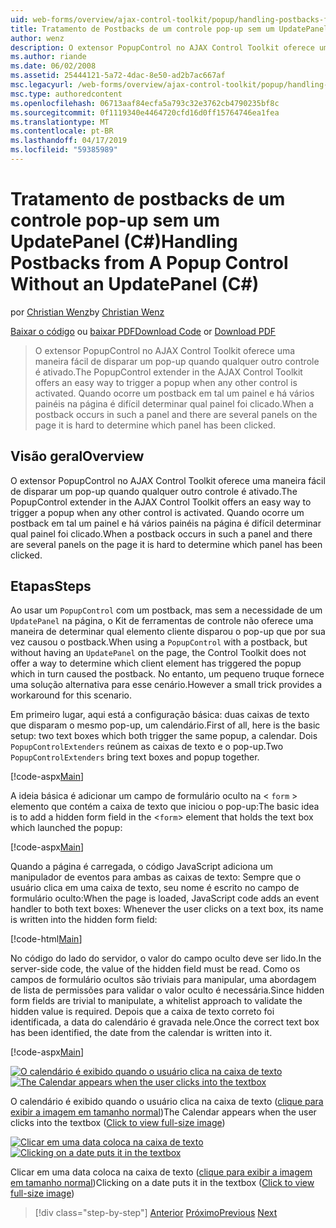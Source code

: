 ```yaml
---
uid: web-forms/overview/ajax-control-toolkit/popup/handling-postbacks-from-a-popup-control-without-an-updatepanel-cs
title: Tratamento de Postbacks de um controle pop-up sem um UpdatePanel (c#) | Microsoft Docs
author: wenz
description: O extensor PopupControl no AJAX Control Toolkit oferece uma maneira fácil de disparar um pop-up quando qualquer outro controle é ativado. Quando ocorre um postback em su...
ms.author: riande
ms.date: 06/02/2008
ms.assetid: 25444121-5a72-4dac-8e50-ad2b7ac667af
msc.legacyurl: /web-forms/overview/ajax-control-toolkit/popup/handling-postbacks-from-a-popup-control-without-an-updatepanel-cs
msc.type: authoredcontent
ms.openlocfilehash: 06713aaf84ecfa5a793c32e3762cb4790235bf8c
ms.sourcegitcommit: 0f1119340e4464720cfd16d0ff15764746ea1fea
ms.translationtype: MT
ms.contentlocale: pt-BR
ms.lasthandoff: 04/17/2019
ms.locfileid: "59385989"
---
```

# <a name="handling-postbacks-from-a-popup-control-without-an-updatepanel-c"></a><span data-ttu-id="e89d1-104">Tratamento de postbacks de um controle pop-up sem um UpdatePanel (C#)</span><span class="sxs-lookup"><span data-stu-id="e89d1-104">Handling Postbacks from A Popup Control Without an UpdatePanel (C#)</span></span>

<span data-ttu-id="e89d1-105">por [Christian Wenz](https://github.com/wenz)</span><span class="sxs-lookup"><span data-stu-id="e89d1-105">by [Christian Wenz](https://github.com/wenz)</span></span>

<span data-ttu-id="e89d1-106">[Baixar o código](http://download.microsoft.com/download/9/3/f/93f8daea-bebd-4821-833b-95205389c7d0/PopupControl3.cs.zip) ou [baixar PDF](http://download.microsoft.com/download/2/d/c/2dc10e34-6983-41d4-9c08-f78f5387d32b/popupcontrol3CS.pdf)</span><span class="sxs-lookup"><span data-stu-id="e89d1-106">[Download Code](http://download.microsoft.com/download/9/3/f/93f8daea-bebd-4821-833b-95205389c7d0/PopupControl3.cs.zip) or [Download PDF](http://download.microsoft.com/download/2/d/c/2dc10e34-6983-41d4-9c08-f78f5387d32b/popupcontrol3CS.pdf)</span></span>

> <span data-ttu-id="e89d1-107">O extensor PopupControl no AJAX Control Toolkit oferece uma maneira fácil de disparar um pop-up quando qualquer outro controle é ativado.</span><span class="sxs-lookup"><span data-stu-id="e89d1-107">The PopupControl extender in the AJAX Control Toolkit offers an easy way to trigger a popup when any other control is activated.</span></span> <span data-ttu-id="e89d1-108">Quando ocorre um postback em tal um painel e há vários painéis na página é difícil determinar qual painel foi clicado.</span><span class="sxs-lookup"><span data-stu-id="e89d1-108">When a postback occurs in such a panel and there are several panels on the page it is hard to determine which panel has been clicked.</span></span>


## <a name="overview"></a><span data-ttu-id="e89d1-109">Visão geral</span><span class="sxs-lookup"><span data-stu-id="e89d1-109">Overview</span></span>

<span data-ttu-id="e89d1-110">O extensor PopupControl no AJAX Control Toolkit oferece uma maneira fácil de disparar um pop-up quando qualquer outro controle é ativado.</span><span class="sxs-lookup"><span data-stu-id="e89d1-110">The PopupControl extender in the AJAX Control Toolkit offers an easy way to trigger a popup when any other control is activated.</span></span> <span data-ttu-id="e89d1-111">Quando ocorre um postback em tal um painel e há vários painéis na página é difícil determinar qual painel foi clicado.</span><span class="sxs-lookup"><span data-stu-id="e89d1-111">When a postback occurs in such a panel and there are several panels on the page it is hard to determine which panel has been clicked.</span></span>

## <a name="steps"></a><span data-ttu-id="e89d1-112">Etapas</span><span class="sxs-lookup"><span data-stu-id="e89d1-112">Steps</span></span>

<span data-ttu-id="e89d1-113">Ao usar um `PopupControl` com um postback, mas sem a necessidade de um `UpdatePanel` na página, o Kit de ferramentas de controle não oferece uma maneira de determinar qual elemento cliente disparou o pop-up que por sua vez causou o postback.</span><span class="sxs-lookup"><span data-stu-id="e89d1-113">When using a `PopupControl` with a postback, but without having an `UpdatePanel` on the page, the Control Toolkit does not offer a way to determine which client element has triggered the popup which in turn caused the postback.</span></span> <span data-ttu-id="e89d1-114">No entanto, um pequeno truque fornece uma solução alternativa para esse cenário.</span><span class="sxs-lookup"><span data-stu-id="e89d1-114">However a small trick provides a workaround for this scenario.</span></span>

<span data-ttu-id="e89d1-115">Em primeiro lugar, aqui está a configuração básica: duas caixas de texto que disparam o mesmo pop-up, um calendário.</span><span class="sxs-lookup"><span data-stu-id="e89d1-115">First of all, here is the basic setup: two text boxes which both trigger the same popup, a calendar.</span></span> <span data-ttu-id="e89d1-116">Dois `PopupControlExtenders` reúnem as caixas de texto e o pop-up.</span><span class="sxs-lookup"><span data-stu-id="e89d1-116">Two `PopupControlExtenders` bring text boxes and popup together.</span></span>

[!code-aspx[Main](handling-postbacks-from-a-popup-control-without-an-updatepanel-cs/samples/sample1.aspx)]

<span data-ttu-id="e89d1-117">A ideia básica é adicionar um campo de formulário oculto na &lt; `form` &gt; elemento que contém a caixa de texto que iniciou o pop-up:</span><span class="sxs-lookup"><span data-stu-id="e89d1-117">The basic idea is to add a hidden form field in the &lt;`form`&gt; element that holds the text box which launched the popup:</span></span>

[!code-aspx[Main](handling-postbacks-from-a-popup-control-without-an-updatepanel-cs/samples/sample2.aspx)]

<span data-ttu-id="e89d1-118">Quando a página é carregada, o código JavaScript adiciona um manipulador de eventos para ambas as caixas de texto: Sempre que o usuário clica em uma caixa de texto, seu nome é escrito no campo de formulário oculto:</span><span class="sxs-lookup"><span data-stu-id="e89d1-118">When the page is loaded, JavaScript code adds an event handler to both text boxes: Whenever the user clicks on a text box, its name is written into the hidden form field:</span></span>

[!code-html[Main](handling-postbacks-from-a-popup-control-without-an-updatepanel-cs/samples/sample3.html)]

<span data-ttu-id="e89d1-119">No código do lado do servidor, o valor do campo oculto deve ser lido.</span><span class="sxs-lookup"><span data-stu-id="e89d1-119">In the server-side code, the value of the hidden field must be read.</span></span> <span data-ttu-id="e89d1-120">Como os campos de formulário ocultos são triviais para manipular, uma abordagem de lista de permissões para validar o valor oculto é necessária.</span><span class="sxs-lookup"><span data-stu-id="e89d1-120">Since hidden form fields are trivial to manipulate, a whitelist approach to validate the hidden value is required.</span></span> <span data-ttu-id="e89d1-121">Depois que a caixa de texto correto foi identificada, a data do calendário é gravada nele.</span><span class="sxs-lookup"><span data-stu-id="e89d1-121">Once the correct text box has been identified, the date from the calendar is written into it.</span></span>

[!code-aspx[Main](handling-postbacks-from-a-popup-control-without-an-updatepanel-cs/samples/sample4.aspx)]


<span data-ttu-id="e89d1-122">[![O calendário é exibido quando o usuário clica na caixa de texto](handling-postbacks-from-a-popup-control-without-an-updatepanel-cs/_static/image2.png)](handling-postbacks-from-a-popup-control-without-an-updatepanel-cs/_static/image1.png)</span><span class="sxs-lookup"><span data-stu-id="e89d1-122">[![The Calendar appears when the user clicks into the textbox](handling-postbacks-from-a-popup-control-without-an-updatepanel-cs/_static/image2.png)](handling-postbacks-from-a-popup-control-without-an-updatepanel-cs/_static/image1.png)</span></span>

<span data-ttu-id="e89d1-123">O calendário é exibido quando o usuário clica na caixa de texto ([clique para exibir a imagem em tamanho normal](handling-postbacks-from-a-popup-control-without-an-updatepanel-cs/_static/image3.png))</span><span class="sxs-lookup"><span data-stu-id="e89d1-123">The Calendar appears when the user clicks into the textbox ([Click to view full-size image](handling-postbacks-from-a-popup-control-without-an-updatepanel-cs/_static/image3.png))</span></span>


<span data-ttu-id="e89d1-124">[![Clicar em uma data coloca na caixa de texto](handling-postbacks-from-a-popup-control-without-an-updatepanel-cs/_static/image5.png)](handling-postbacks-from-a-popup-control-without-an-updatepanel-cs/_static/image4.png)</span><span class="sxs-lookup"><span data-stu-id="e89d1-124">[![Clicking on a date puts it in the textbox](handling-postbacks-from-a-popup-control-without-an-updatepanel-cs/_static/image5.png)](handling-postbacks-from-a-popup-control-without-an-updatepanel-cs/_static/image4.png)</span></span>

<span data-ttu-id="e89d1-125">Clicar em uma data coloca na caixa de texto ([clique para exibir a imagem em tamanho normal](handling-postbacks-from-a-popup-control-without-an-updatepanel-cs/_static/image6.png))</span><span class="sxs-lookup"><span data-stu-id="e89d1-125">Clicking on a date puts it in the textbox ([Click to view full-size image](handling-postbacks-from-a-popup-control-without-an-updatepanel-cs/_static/image6.png))</span></span>

> [!div class="step-by-step"]
> <span data-ttu-id="e89d1-126">[Anterior](handling-postbacks-from-a-popup-control-with-an-updatepanel-cs.md)
> [Próximo](using-multiple-popup-controls-vb.md)</span><span class="sxs-lookup"><span data-stu-id="e89d1-126">[Previous](handling-postbacks-from-a-popup-control-with-an-updatepanel-cs.md)
[Next](using-multiple-popup-controls-vb.md)</span></span>
